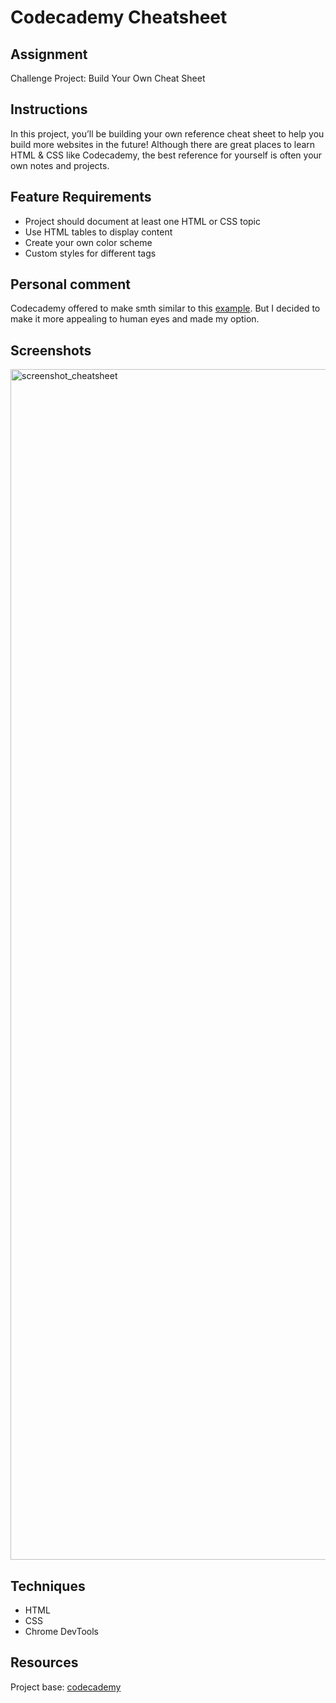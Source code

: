 # Codecademy Cheatsheet #

## Assignment ##
Challenge Project: Build Your Own Cheat Sheet

## Instructions ##
In this project, you’ll be building your own reference cheat sheet to help you build more websites in the future! Although there are great places to learn HTML & CSS like Codecademy, the best reference for yourself is often your own notes and projects.

## Feature Requirements ##
- Project should document at least one HTML or CSS topic
- Use HTML tables to display content
- Create your own color scheme
- Custom styles for different tags

## Personal comment ##
Codecademy offered to make smth similar to this [example](https://content.codecademy.com/PRO/independent-practice-projects/html-css-cheat-sheet/example/index.html). But I decided to make it more appealing to human eyes and made my option.

## Screenshots ##
<img width="1905" alt="screenshot_cheatsheet" src="https://user-images.githubusercontent.com/97919053/152252160-17ff8d53-75f3-4ac2-a307-7b891b311f2b.png">

## Techniques ##
- HTML
- CSS
- Chrome DevTools

## Resources ##
Project base: [codecademy](https://www.codecademy.com/paths/full-stack-engineer-career-path/tracks/fscp-web-development-fundamentals/modules/fecp-challenge-project-build-your-own-cheat-sheet/projects/independent-project-html-documentation)
